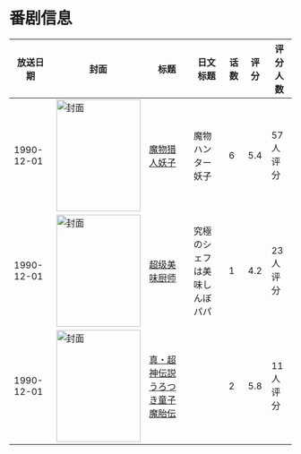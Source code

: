 # 番剧信息

|放送日期|封面|标题|日文标题|话数|评分|评分人数|
|---|---|---|---|---|---|---|
|1990-12-01|<img src="//lain.bgm.tv/pic/cover/c/86/5e/78525_I8mjk.jpg" alt="封面" style="width:150px;height:200px;object-fit:cover;">|[魔物猎人妖子](https://bangumi.tv/subject/78525)|魔物ハンター妖子|6|5.4|57人评分|
|1990-12-01|<img src="/img/no_icon_subject.png" alt="封面" style="width:150px;height:200px;object-fit:cover;">|[超级美味厨师](https://bangumi.tv/subject/108731)|究極のシェフは美味しんぼパパ|1|4.2|23人评分|
|1990-12-01|<img src="/img/no_icon_subject.png" alt="封面" style="width:150px;height:200px;object-fit:cover;">|[真・超神伝説うろつき童子 魔胎伝](https://bangumi.tv/subject/446416)||2|5.8|11人评分|
